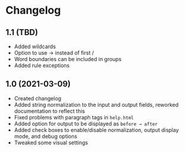 # Changelog

## 1.1 (TBD)
* Added wildcards
* Option to use → instead of first /
* Word boundaries can be included in groups
* Added rule exceptions

## 1.0 (2021-03-09)
* Created changelog
* Added string normalization to the input and output fields, reworked documentation to reflect this
* Fixed problems with paragraph tags in `help.html`
* Added option for output to be displayed as `before → after`
* Added check boxes to enable/disable normalization, output display mode, and debug options
* Tweaked some visual settings
